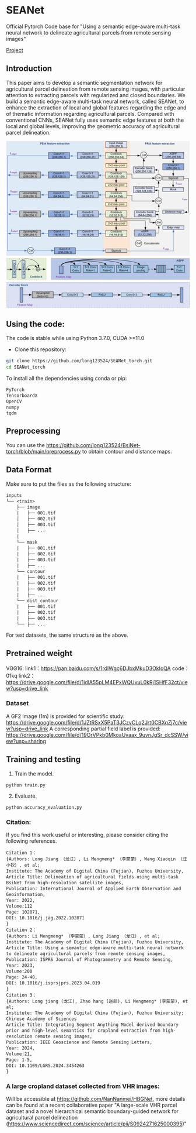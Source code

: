 # SEANet

Official Pytorch Code base for "Using a semantic edge-aware multi-task neural network to delineate agricultural parcels from remote sensing images"

[Project](https://github.com/long123524/SEANet_torch.git)

## Introduction

This paper aims to develop a semantic segmentation network for agricultural parcel delineation from remote sensing images, with particular attention to extracting parcels with regularized and closed boundaries. We build a semantic edge-aware multi-task neural network, called SEANet, to enhance the extraction of local and global features regarding the edge and of thematic information regarding agricultural parcels. Compared with conventional CNNs, SEANet fully uses semantic edge features at both the local and global levels, improving the geometric accuracy of agricultural parcel delineation.

<p align="center">
  <img src="imgs/SEANet.jpg" width="800"/>
</p>


## Using the code:

The code is stable while using Python 3.7.0, CUDA >=11.0

- Clone this repository:
```bash
git clone https://github.com/long123524/SEANet_torch.git
cd SEANet_torch
```

To install all the dependencies using conda or pip:

```
PyTorch
TensorboardX
OpenCV
numpy
tqdm
```

## Preprocessing
You can use the https://github.com/long123524/BsiNet-torch/blob/main/preprocess.py to obtain contour and distance maps.

## Data Format

Make sure to put the files as the following structure:

```
inputs
└── <train>
    ├── image
    |   ├── 001.tif
    │   ├── 002.tif
    │   ├── 003.tif
    │   ├── ...
    |
    └── mask
    |   ├── 001.tif
    |   ├── 002.tif
    |   ├── 003.tif
    |   ├── ...
    └── contour
    |   ├── 001.tif
    |   ├── 002.tif
    |   ├── 003.tif
    |   ├── ...
    └── dist_contour
    |   ├── 001.tif
    |   ├── 002.tif
    |   ├── 003.tif
    └── ├── ...
```

For test datasets, the same structure as the above.

## Pretrained weight

VGG16: link1：https://pan.baidu.com/s/1rdIWgc6DJbxMkuD3OkIoQA  code：01kq 
link2：https://drive.google.com/file/d/1idlA55pLM4EPxWQUvuL0kRj1SHfF32ct/view?usp=drive_link

### Dataset
A GF2 image (1m) is provided for scientific study: https://drive.google.com/file/d/1JZtRSxX5PaT3JCzvCLq2Jrt0CBXqZj7c/view?usp=drive_link 
A corresponding partial field label is provided: https://drive.google.com/file/d/19OrVPkb0MkoaUvaax_9uvnJgSr_dcSSW/view?usp=sharing

## Training and testing

1. Train the model.
```
python train.py
```
2. Evaluate.
```
python accuracy_evaluation.py
```
### Citation:
If you find this work useful or interesting, please consider citing the following references.
```
Citation 1：
{Authors: Long Jiang （龙江）, Li Mengmeng* （李蒙蒙）, Wang Xiaoqin （汪小钦）, et al;
Institute: The Academy of Digital China (Fujian), Fuzhou University,
Article Title: Delineation of agricultural fields using multi-task BsiNet from high-resolution satellite images,
Publication: International Journal of Applied Earth Observation and Geoinformation,
Year: 2022,
Volume:112
Page: 102871,
DOI: 10.1016/j.jag.2022.102871
}
Citation 2：
{Authors: Li Mengmeng* （李蒙蒙）, Long Jiang （龙江）, et al;
Institute: The Academy of Digital China (Fujian), Fuzhou University,
Article Title: Using a semantic edge-aware multi-task neural network to delineate agricultural parcels from remote sensing images,
Publication: ISPRS Journal of Photogrammetry and Remote Sensing,
Year: 2023,
Volume:200
Page: 24-40,
DOI: 10.1016/j.isprsjprs.2023.04.019
}
Citation 3：
{Authors: Long jiang (龙江), Zhao hang (赵航), Li Mengmeng* (李蒙蒙), et al;
Institute: The Academy of Digital China (Fujian), Fuzhou University; Chinese Academy of Sciences
Article Title: Integrating Segment Anything Model derived boundary prior and high-level semantics for cropland extraction from high-resolution remote sensing images,
Publication: IEEE Geoscience and Remote Sensing Letters,
Year: 2024,
Volume:21,
Page: 1-5,
DOI: 10.1109/LGRS.2024.3454263
}
```
### A large cropland dataset collected from VHR images:
Will be accessible at https://github.com/NanNanmei/HBGNet, more details can be found at a recent collaborative paper "A large-scale VHR parcel dataset and a novel hierarchical semantic boundary-guided network for agricultural parcel delineation (https://www.sciencedirect.com/science/article/pii/S0924271625000395)"
